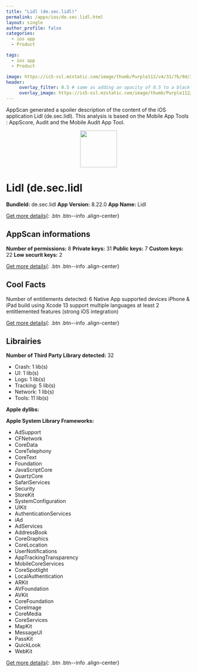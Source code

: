 ```yaml
---
title: "Lidl (de.sec.lidl)"
permalink: /apps/ios/de.sec.lidl.html
layout: single
author_profile: false
categories: 
  - ios app 
  - Product 

tags: 
  - ios app 
  - Product 

image: https://is5-ssl.mzstatic.com/image/thumb/Purple112/v4/31/7b/9d/317b9df2-764f-f77d-eaed-a284b2402f3e/AppIcon-1x_U007emarketing-0-7-0-85-220.png/512x512bb.jpg
header: 
     overlay_filter: 0.5 # same as adding an opacity of 0.5 to a black background
     overlay_image: https://is5-ssl.mzstatic.com/image/thumb/Purple112/v4/31/7b/9d/317b9df2-764f-f77d-eaed-a284b2402f3e/AppIcon-1x_U007emarketing-0-7-0-85-220.png/512x512bb.jpg
---
```

AppScan generated a spoiler description of the content of the iOS application Lidl (de.sec.lidl). This analysis is based on the Mobile App Tools : AppScore, Audit and the Mobile Audit App Tool.

  
  
<div style="text-align: center;"><img src="https://is5-ssl.mzstatic.com/image/thumb/Purple112/v4/31/7b/9d/317b9df2-764f-f77d-eaed-a284b2402f3e/AppIcon-1x_U007emarketing-0-7-0-85-220.png/512x512bb.jpg" width="100" height="100"></div>  
  
# Lidl (de.sec.lidl

**BundleId:** de.sec.lidl
**App Version:** 8.22.0
**App Name:** Lidl


[Get more details](/pricing.html){: .btn .btn--info .align-center}  
  
## AppScan informations 

**Number of permissions:** 8
**Private keys:** 31
**Public keys:** 7
**Custom keys:** 22
**Low securit keys:** 2
  
[Get more details](/pricing.html){: .btn .btn--info .align-center}

## Cool Facts

Number of entitlements detected: 6
Native App
supported devices iPhone & iPad
build using Xcode 13
support multiple languages
at least 2 entitlemented features (strong iOS integration)
  
[Get more details](/pricing.html){: .btn .btn--info .align-center}

## Librairies 
**Number of Third Party Library detected:** 32
- Crash: 1 lib(s)
- UI: 1 lib(s)
- Logs: 1 lib(s)
- Tracking: 5 lib(s)
- Network: 1 lib(s)
- Tools: 11 lib(s)

**Apple dylibs:**


**Apple System Library Frameworks:**
- AdSupport
- CFNetwork
- CoreData
- CoreTelephony
- CoreText
- Foundation
- JavaScriptCore
- QuartzCore
- SafariServices
- Security
- StoreKit
- SystemConfiguration
- UIKit
- AuthenticationServices
- iAd
- AdServices
- AddressBook
- CoreGraphics
- CoreLocation
- UserNotifications
- AppTrackingTransparency
- MobileCoreServices
- CoreSpotlight
- LocalAuthentication
- ARKit
- AVFoundation
- AVKit
- CoreFoundation
- CoreImage
- CoreMedia
- CoreServices
- MapKit
- MessageUI
- PassKit
- QuickLook
- WebKit


  
[Get more details](/pricing.html){: .btn .btn--info .align-center}

